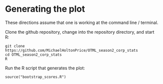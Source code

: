 # Generating the plot
These directions assume that one is working at the command line / terminal.

Clone the github repository, change into the repository directory, and start R:

```console
git clone https://github.com/MichaelHoltonPrice/OTML_season2_corp_stats
cd OTML_season2_corp_stats
R
```

Run the R script that generates the plot:

```console
source("bootstrap_scores.R")
```